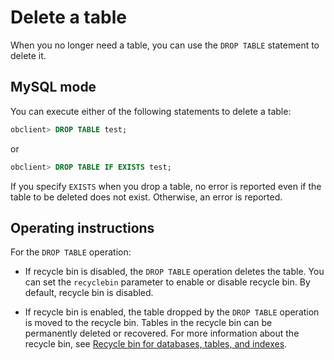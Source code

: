 Delete a table 
===================================

When you no longer need a table, you can use the `DROP TABLE` statement to delete it. 

MySQL mode 
-------------------------------

You can execute either of the following statements to delete a table:

```sql
obclient> DROP TABLE test;
```



or

```sql
obclient> DROP TABLE IF EXISTS test;
```



If you specify `EXISTS` when you drop a table, no error is reported even if the table to be deleted does not exist. Otherwise, an error is reported.

Operating instructions 
-------------------------------------------

For the `DROP TABLE` operation:

* If recycle bin is disabled, the `DROP TABLE` operation deletes the table. You can set the `recyclebin` parameter to enable or disable recycle bin. By default, recycle bin is disabled.

  

* If recycle bin is enabled, the table dropped by the `DROP TABLE` operation is moved to the recycle bin. Tables in the recycle bin can be permanently deleted or recovered. For more information about the recycle bin, see [Recycle bin for databases, tables, and indexes](/en-US/6.administrator-guide/8.high-data-availability/1.recycle-bin-management/2.recycle-bin-for-databases-tables-and-indexes.md).

  




